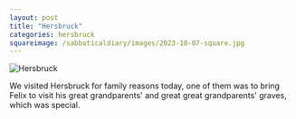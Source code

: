 ```yaml
---
layout: post
title: "Hersbruck"
categories: hersbruck
squareimage: /sabbaticaldiary/images/2023-10-07-square.jpg
---
```

<img src="/sabbaticaldiary/images/2023-10-07.jpg" alt="Hersbruck" class="center">

We visited Hersbruck for family reasons today, one of them was to bring Felix to visit his great grandparents' and great great grandparents' graves, which was special.